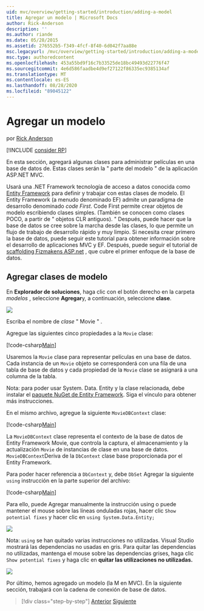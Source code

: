 ```yaml
---
uid: mvc/overview/getting-started/introduction/adding-a-model
title: Agregar un modelo | Microsoft Docs
author: Rick-Anderson
description: ''
ms.author: riande
ms.date: 05/28/2015
ms.assetid: 276552b5-f349-4fcf-8f40-6d042f7aa88e
msc.legacyurl: /mvc/overview/getting-started/introduction/adding-a-model
msc.type: authoredcontent
ms.openlocfilehash: 453a55bd9f16c7b33525de18bc49493d22776f47
ms.sourcegitcommit: 4e6d586faadbe4d9ef27122f86335ec9385134af
ms.translationtype: MT
ms.contentlocale: es-ES
ms.lasthandoff: 08/28/2020
ms.locfileid: "89045122"
---
```

# <a name="adding-a-model"></a>Agregar un modelo

por [Rick Anderson](https://twitter.com/RickAndMSFT)

[!INCLUDE [consider RP](~/includes/razor.md)]

En esta sección, agregará algunas clases para administrar películas en una base de datos de. Estas clases serán la &quot; parte del modelo &quot; de la aplicación ASP.NET MVC.

Usará una .NET Framework tecnología de acceso a datos conocida como [Entity Framework](https://docs.microsoft.com/ef/) para definir y trabajar con estas clases de modelo. El Entity Framework (a menudo denominado EF) admite un paradigma de desarrollo denominado *code First*. Code First permite crear objetos de modelo escribiendo clases simples. (También se conocen como clases POCO, a partir de &quot; objetos CLR antiguos). &quot; Después, puede hacer que la base de datos se cree sobre la marcha desde las clases, lo que permite un flujo de trabajo de desarrollo rápido y muy limpio. Si necesita crear primero la base de datos, puede seguir este tutorial para obtener información sobre el desarrollo de aplicaciones MVC y EF. Después, puede seguir el tutorial de [scaffolding Fizmakens ASP.net](xref:visual-studio/overview/2013/aspnet-scaffolding-overview) , que cubre el primer enfoque de la base de datos.

## <a name="adding-model-classes"></a>Agregar clases de modelo

En **Explorador de soluciones**, haga clic con el botón derecho en la carpeta *modelos* , seleccione **Agregar**y, a continuación, seleccione **clase**.

![](adding-a-model/_static/image1.png)

Escriba el nombre de *clase* &quot; Movie &quot; .

Agregue las siguientes cinco propiedades a la `Movie` clase:

[!code-csharp[Main](adding-a-model/samples/sample1.cs)]

Usaremos la `Movie` clase para representar películas en una base de datos. Cada instancia de un `Movie` objeto se corresponderá con una fila de una tabla de base de datos y cada propiedad de la `Movie` clase se asignará a una columna de la tabla.

Nota: para poder usar System. Data. Entity y la clase relacionada, debe instalar el [paquete NuGet de Entity Framework](https://www.nuget.org/packages/EntityFramework/). Siga el vínculo para obtener más instrucciones.

En el mismo archivo, agregue la siguiente `MovieDBContext` clase:

[!code-csharp[Main](adding-a-model/samples/sample2.cs?highlight=2,15-18)]

La `MovieDBContext` clase representa el contexto de la base de datos de Entity Framework Movie, que controla la captura, el almacenamiento y la actualización `Movie` de instancias de clase en una base de datos. `MovieDBContext`Deriva de la `DbContext` clase base proporcionada por el Entity Framework.

Para poder hacer referencia a `DbContext` y, debe `DbSet` Agregar la siguiente `using` instrucción en la parte superior del archivo:

[!code-csharp[Main](adding-a-model/samples/sample3.cs)]

Para ello, puede Agregar manualmente la instrucción using o puede mantener el mouse sobre las líneas onduladas rojas, hacer clic `Show potential fixes` y hacer clic en `using System.Data.Entity;`

![](adding-a-model/_static/image2.png)

Nota: `using` se han quitado varias instrucciones no utilizadas. Visual Studio mostrará las dependencias no usadas en gris. Para quitar las dependencias no utilizadas, mantenga el mouse sobre las dependencias grises, haga clic `Show potential fixes` y haga clic en **quitar las utilizaciones no utilizadas.**

![](adding-a-model/_static/image3.png)

Por último, hemos agregado un modelo (la M en MVC). En la siguiente sección, trabajará con la cadena de conexión de base de datos.

> [!div class="step-by-step"]
> [Anterior](adding-a-view.md)
> [Siguiente](creating-a-connection-string.md)
